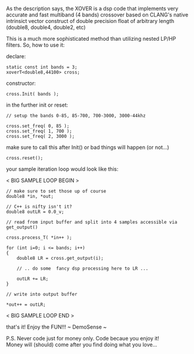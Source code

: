 As the description says, the XOVER is a dsp code that implements 
very accurate and fast multiband (4 bands) crossover based on 
CLANG's native intrinsict vector construct of double precision float
of arbitrary length (double8, double4, double2, etc)

This is a much more sophisticated method than utilizing nested LP/HP filters.
So, how to use it:

declare:
    
    static const int bands = 3;
    xoverT<double8,44100> cross;

constructor:

    cross.Init( bands );
 
in the further init or reset:

    // setup the bands 0-85, 85-700, 700-3000, 3000-44khz

    cross.set_freq( 0, 85 );
    cross.set_freq( 1, 700 );
    cross.set_freq( 2, 3000 );

make sure to call this after Init() or bad things will happen (or not...)

    cross.reset();

your sample iteration loop would look like this:

< BIG SAMPLE LOOP BEGIN >

    // make sure to set those up of course
    double8 *in, *out; 

    // C++ is nifty isn't it?
    double8 outLR = 0.0_v;

    // read from input buffer and split into 4 samples accessible via get_output()

    cross.process_T( *in++ );

    for (int i=0; i <= bands; i++)
    {
        double8 LR = cross.get_output(i);

        // .. do some  fancy dsp processing here to LR ...
    
        outLR += LR;     
    }

    // write into output buffer

    *out++ = outLR;

< BIG SAMPLE LOOP END >

that's it!  Enjoy the FUN!!!
~ DemoSense ~

P.S. Never code just for money only. Code becaue you enjoy it!  
Money will (should) come after you find doing what you love...



